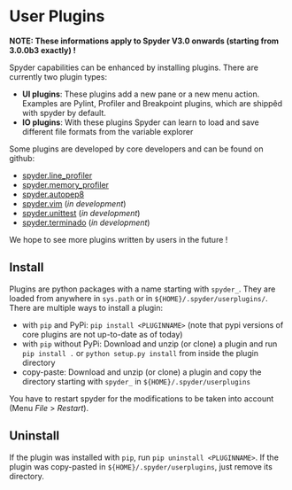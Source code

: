 # User Plugins

**NOTE: These informations apply to Spyder V3.0 onwards (starting from 3.0.0b3 exactly) !**

Spyder capabilities can be enhanced by installing plugins. There are currently two plugin types:

* **UI plugins**: These plugins add a new pane or a new menu action. Examples are Pylint, Profiler and Breakpoint plugins, which are shippêd with spyder by default.
* **IO plugins**: With these plugins Spyder can learn to load and save different file formats from the variable explorer

Some plugins are developed by core developers and can be found on github:
* [spyder.line_profiler](https://github.com/spyder-ide/spyder.line_profiler)
* [spyder.memory_profiler](https://github.com/spyder-ide/spyder.memory_profiler)
* [spyder.autopep8](https://github.com/spyder-ide/spyder.autopep8)
* [spyder.vim](https://github.com/spyder-ide/spyder.vim) (_in development_)
* [spyder.unittest](https://github.com/spyder-ide/spyder.unittest) (_in development_)
* [spyder.terminado](https://github.com/spyder-ide/spyder.terminado) (_in development_)

We hope to see more plugins written by users in the future !

## Install
Plugins are python packages with a name starting with `spyder_`. They are loaded from anywhere in `sys.path` or in `${HOME}/.spyder/userplugins/`. There are multiple ways to install a plugin:
* with `pip` and PyPi: `pip install <PLUGINNAME>` (note that pypi versions of core plugins are not up-to-date as of today)
* with `pip` without PyPi: Download and unzip (or clone) a plugin and run `pip install .` or `python setup.py install` from inside the plugin  directory
* copy-paste: Download and unzip (or clone) a plugin and copy the directory starting with `spyder_` in `${HOME}/.spyder/userplugins`

You have to restart spyder for the modifications to be taken into account (Menu _File_ > _Restart_).

## Uninstall
If the plugin was installed with `pip`, run `pip uninstall <PLUGINNAME>`.
If the plugin was copy-pasted in `${HOME}/.spyder/userplugins`, just remove its directory.